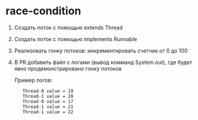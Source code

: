 # race-condition

1. Создать поток с помощью extends Thread
2. Создать поток с помощью implements Runnable
3. Реализовать гонку потоков: инкрементировать счетчик от 0 до 100
4. В PR добавить файл с логами (вывод комманд System.out), где будет явно продемонстрировано гонку потоков

    Пример логов:
    ```
       Thread-0 value = 19
       Thread-1 value = 20
       Thread-0 value = 17
       Thread-1 value = 21
       Thread-1 value = 22
    ```
